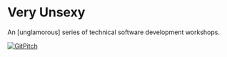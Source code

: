 # Very Unsexy
An [unglamorous] series of technical software development workshops.

[![GitPitch](https://gitpitch.com/assets/badge.svg)](https://gitpitch.com/thesheps/veryunsexy/master?grs=github&t=black)
